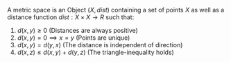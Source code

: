 A metric space is an Object $(X, dist)$ containing a set of points $X$ as well as a distance function $dist: X \times X \rightarrow R$ such that:
1. $d(x, y) \ge 0$ (Distances are always positive)
2. $d(x, y) = 0 \implies x = y$ (Points are unique)
3. $d(x, y) = d(y, x)$ (The distance is independent of direction)
4. $d(x, z) \le d(x, y) + d(y, z)$ (The triangle-inequality holds)